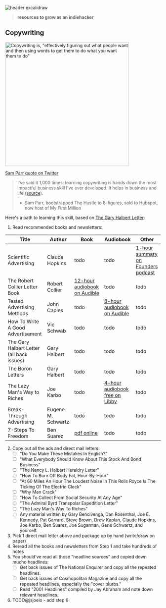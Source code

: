 ![header excalidraw](https://github.com/jsjoeio/indie-university/assets/3806031/372fd703-37c6-42ad-847b-1fddcbc5cab9)

> **resources to grow as an indiehacker**

## Copywriting

<img alt='Copywriting is, "effectively figuring out what people want and then using words to get them to do what you want them to do"' src="https://github.com/jsjoeio/indie-university/assets/3806031/d9686f22-ffa9-4d74-affe-f7871dd2232c" width="400" />
   
[Sam Parr quote on Twitter](https://twitter.com/thesamparr/status/1327289025582026753?s=20)

> I've said it 1,000 times: learning copywriting is hands down the most impactful business skill I've ever developed. It helps in business and life ([source](https://twitter.com/thesamparr/status/1136734232510730240?s=20)).
> - Sam Parr, bootstrapped The Hustle to 8-figures, sold to Hubspot, now host of My First Million

Here's a path to learning this skill, based on [The Gary Halbert Letter](https://www.thegaryhalbertletter.com/newsletters/zfkj_hands_on_experience.htm):

1. Read recommended books and newsletters:

| **Title**              | **Author**     | **Book** | **Audiobook** | **Other** |
|------------------------|----------------|----------|---------------|-----------|
| Scientific Advertising | Claude Hopkins | todo     | todo          | [1-hour summary on Founders podcast](https://pod.link/founders/episode/82c5785bd6cddbe5bf4c2d1537df46f6)      |
|The Robert Collier Letter Book             | Robert Collier         | [12-hour audiobook on Audible](https://www.amazon.com/The-Robert-Collier-Letter-Book/dp/B018H97N0K)     | todo          | todo      |
| Tested Advertising Methods                  | John Caples         | todo     | [8-hour audiobook on Audible](https://www.amazon.com/How-Write-Good-Advertisement-Copywriting/dp/B089MFFW1P/ref=tmm_aud_swatch_0?_encoding=UTF8&qid=&sr=)          | todo      |
| How To Write A Good Advertisement | Vic Schwab         | todo     | todo          | todo      |     
| The Gary Halbert Letter  (all back issues)                 | Gary Halbert         | todo     | todo          | todo      |    
| The Boron Letters                  | Gary Halbert         | todo     | todo          | todo      |    
| The Lazy Man's Way to Riches                  | Joe Karbo         | todo     | [4-hour audiobook free on Libby](https://share.libbyapp.com/title/74099)            | todo      |    
| Break-Through Advertising                  | Eugene M. Schwartz         | todo     | todo          | todo      |    
| 7-Steps To Freedom                  | Ben Suarez         | [pdf online](https://media.oiipdf.com/pdf/661a8ce8-8d8c-4738-90e8-9a7e7137a237.pdf)     | todo          | todo      |    
2. Copy out all the ads and direct mail letters:
   - [ ] "Do You Make These Mistakes In English?"
   - [ ] "What Everybody Should Know About This Stock And Bond Business"
   - [ ] "The Nancy L. Halbert Heraldry Letter"
   - [ ] "How To Burn Off Body Fat, Hour-By-Hour"
   - [ ] "At 60 Miles An Hour The Loudest Noise In This Rolls Royce Is The Ticking Of The Electric Clock"
   - [ ] "Why Men Crack"
   - [ ] "How To Collect From Social Security At Any Age"
   - [ ] "The Admiral Byrd Transpolar Expedition Letter"
   - [ ] "The Lazy Man's Way To Riches"
   - [ ] Any material written by Gary Bencivenga, Dan Rosenthal, Joe E. Kennedy, Pat Garrard, Steve Brown, Drew Kaplan, Claude Hopkins, Joe Karbo, Ben Suarez, Joe Sugarman, Gene Schwartz, and yourself.
3. Pick 1 direct mail letter above and package up by hand (write/draw on paper)
4. Reread all the books and newsletters from Step 1 and take hundreds of notes
5. You should've read all those "headline sources" and copied down mucho headlines:
   - [ ] Get back issues of The National Enquirer and copy all the repeated headlines.
   - [ ] Get back issues of Cosmopolitan Magazine and copy all the repeated headlines, especially the "cover blurbs."
   - [ ] Read "2001 Headlines" compiled by Jay Abraham and note down relevant headlines.
6. TODO@jsjoeio - add step 6
